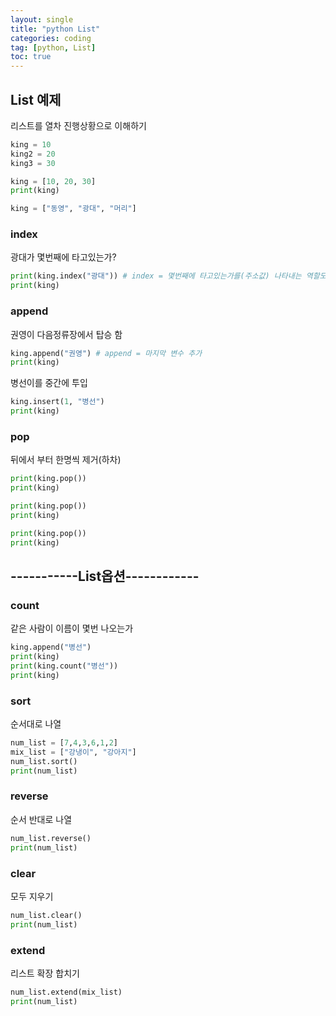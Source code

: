 ```yaml
---
layout: single
title: "python List"
categories: coding
tag: [python, List]
toc: true
---
```


## List 예제
리스트를 열차 진행상황으로 이해하기
```python
king = 10
king2 = 20
king3 = 30

king = [10, 20, 30]
print(king)

king = ["동영", "광대", "머리"]
```
### index 
광대가 몇번째에 타고있는가?
```python
print(king.index("광대")) # index = 몇번째에 타고있는가를(주소값) 나타내는 역할도 함
print(king)
```
### append
권영이 다음정류장에서 탑승 함
```python
king.append("권영") # append = 마지막 변수 추가
print(king)
```
병선이를 중간에 투입
```python
king.insert(1, "병선")
print(king)
```
### pop
뒤에서 부터 한명씩 제거(하차)
```python
print(king.pop())
print(king)

print(king.pop())
print(king)

print(king.pop())
print(king)
```
## -----------List옵션------------

### count 
같은 사람이 이름이 몇번 나오는가
```python
king.append("병선")
print(king)
print(king.count("병선"))
print(king)
```
### sort
순서대로 나열
```python
num_list = [7,4,3,6,1,2]
mix_list = ["강냉이", "강아지"]
num_list.sort()
print(num_list)
```
### reverse
순서 반대로 나열
```python
num_list.reverse()
print(num_list)
```
### clear
모두 지우기
```python
num_list.clear()
print(num_list)
```
### extend
리스트 확장 합치기
```python
num_list.extend(mix_list)
print(num_list)
```